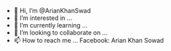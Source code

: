 - 👋 Hi, I’m @ArianKhanSwad
- 👀 I’m interested in ...
- 🌱 I’m currently learning ...
- 💞️ I’m looking to collaborate on ...
- 📫 How to reach me ... Facebook: Arian Khan Sowad

<!---
ArianKhanSwad/ArianKhanSwad is a ✨ special ✨ repository because its `README.md` (this file) appears on your GitHub profile.
You can click the Preview link to take a look at your changes.
--->

